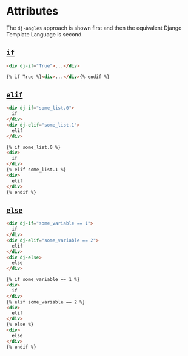 # Attributes

The `dj-angles` approach is shown first and then the equivalent Django Template Language is second.

## [`if`](https://docs.djangoproject.com/en/stable/ref/templates/builtins/#if)

```html
<div dj-if="True">...</div>
```

```html
{% if True %}<div>...</div>{% endif %}
```

## [`elif`](https://docs.djangoproject.com/en/stable/ref/templates/builtins/#if)

```html
<div dj-if="some_list.0">
  if
</div>
<div dj-elif="some_list.1">
  elif
</div>
```

```html
{% if some_list.0 %}
<div>
  if
</div>
{% elif some_list.1 %}
<div>
  elif
</div>
{% endif %}
```

## [`else`](https://docs.djangoproject.com/en/stable/ref/templates/builtins/#if)

```html
<div dj-if="some_variable == 1">
  if
</div>
<div dj-elif="some_variable == 2">
  elif
</div>
<div dj-else>
  else
</div>
```

```html
{% if some_variable == 1 %}
<div>
  if
</div>
{% elif some_variable == 2 %}
<div>
  elif
</div>
{% else %}
<div>
  else
</div>
{% endif %}
```